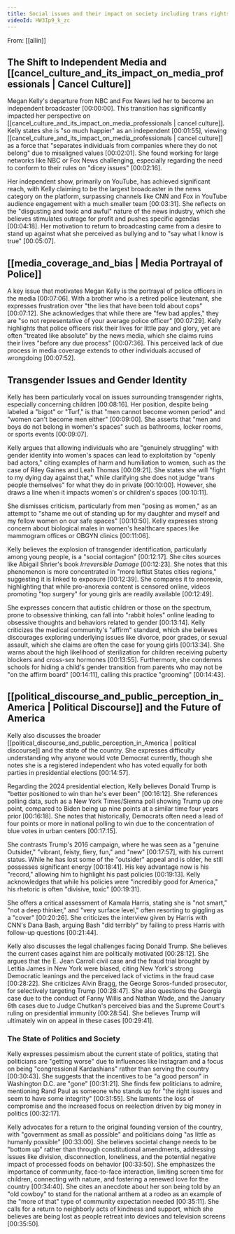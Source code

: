 ```yaml
---
title: Social issues and their impact on society including trans rights and media portrayal of police
videoId: HW3Ip9_k_zc
---
```


From: [[allin]] <br/> 

## The Shift to Independent Media and [[cancel_culture_and_its_impact_on_media_professionals | Cancel Culture]]

Megan Kelly's departure from NBC and Fox News led her to become an independent broadcaster <a class="yt-timestamp" data-t="00:00:00">[00:00:00]</a>. This transition has significantly impacted her perspective on [[cancel_culture_and_its_impact_on_media_professionals | cancel culture]]. Kelly states she is "so much happier" as an independent <a class="yt-timestamp" data-t="00:01:55">[00:01:55]</a>, viewing [[cancel_culture_and_its_impact_on_media_professionals | cancel culture]] as a force that "separates individuals from companies where they do not belong" due to misaligned values <a class="yt-timestamp" data-t="00:02:01">[00:02:01]</a>. She found working for large networks like NBC or Fox News challenging, especially regarding the need to conform to their rules on "dicey issues" <a class="yt-timestamp" data-t="00:02:16">[00:02:16]</a>.

Her independent show, primarily on YouTube, has achieved significant reach, with Kelly claiming to be the largest broadcaster in the news category on the platform, surpassing channels like CNN and Fox in YouTube audience engagement with a much smaller team <a class="yt-timestamp" data-t="00:03:31">[00:03:31]</a>. She reflects on the "disgusting and toxic and awful" nature of the news industry, which she believes stimulates outrage for profit and pushes specific agendas <a class="yt-timestamp" data-t="00:04:18">[00:04:18]</a>. Her motivation to return to broadcasting came from a desire to stand up against what she perceived as bullying and to "say what I know is true" <a class="yt-timestamp" data-t="00:05:07">[00:05:07]</a>.

## [[media_coverage_and_bias | Media Portrayal of Police]]

A key issue that motivates Megan Kelly is the portrayal of police officers in the media <a class="yt-timestamp" data-t="00:07:06">[00:07:06]</a>. With a brother who is a retired police lieutenant, she expresses frustration over "the lies that have been told about cops" <a class="yt-timestamp" data-t="00:07:12">[00:07:12]</a>. She acknowledges that while there are "few bad apples," they are "so not representative of your average police officer" <a class="yt-timestamp" data-t="00:07:29">[00:07:29]</a>. Kelly highlights that police officers risk their lives for little pay and glory, yet are often "treated like absolute" by the news media, which she claims ruins their lives "before any due process" <a class="yt-timestamp" data-t="00:07:36">[00:07:36]</a>. This perceived lack of due process in media coverage extends to other individuals accused of wrongdoing <a class="yt-timestamp" data-t="00:07:52">[00:07:52]</a>.

## Transgender Issues and Gender Identity

Kelly has been particularly vocal on issues surrounding transgender rights, especially concerning children <a class="yt-timestamp" data-t="00:08:16">[00:08:16]</a>. Her position, despite being labeled a "bigot" or "Turf," is that "men cannot become women period" and "women can't become men either" <a class="yt-timestamp" data-t="00:09:00">[00:09:00]</a>. She asserts that "men and boys do not belong in women's spaces" such as bathrooms, locker rooms, or sports events <a class="yt-timestamp" data-t="00:09:07">[00:09:07]</a>.

Kelly argues that allowing individuals who are "genuinely struggling" with gender identity into women's spaces can lead to exploitation by "openly bad actors," citing examples of harm and humiliation to women, such as the case of Riley Gaines and Leah Thomas <a class="yt-timestamp" data-t="00:09:21">[00:09:21]</a>. She states she will "fight to my dying day against that," while clarifying she does not judge "trans people themselves" for what they do in private <a class="yt-timestamp" data-t="00:10:00">[00:10:00]</a>. However, she draws a line when it impacts women's or children's spaces <a class="yt-timestamp" data-t="00:10:11">[00:10:11]</a>.

She dismisses criticism, particularly from men "posing as women," as an attempt to "shame me out of standing up for my daughter and myself and my fellow women on our safe spaces" <a class="yt-timestamp" data-t="00:10:50">[00:10:50]</a>. Kelly expresses strong concern about biological males in women's healthcare spaces like mammogram offices or OBGYN clinics <a class="yt-timestamp" data-t="00:11:06">[00:11:06]</a>.

Kelly believes the explosion of transgender identification, particularly among young people, is a "social contagion" <a class="yt-timestamp" data-t="00:12:17">[00:12:17]</a>. She cites sources like Abigail Shrier's book *Irreversible Damage* <a class="yt-timestamp" data-t="00:12:23">[00:12:23]</a>. She notes that this phenomenon is more concentrated in "more leftist States cities regions," suggesting it is linked to exposure <a class="yt-timestamp" data-t="00:12:39">[00:12:39]</a>. She compares it to anorexia, highlighting that while pro-anorexia content is censored online, videos promoting "top surgery" for young girls are readily available <a class="yt-timestamp" data-t="00:12:49">[00:12:49]</a>.

She expresses concern that autistic children or those on the spectrum, prone to obsessive thinking, can fall into "rabbit holes" online leading to obsessive thoughts and behaviors related to gender <a class="yt-timestamp" data-t="00:13:14">[00:13:14]</a>. Kelly criticizes the medical community's "affirm" standard, which she believes discourages exploring underlying issues like divorce, poor grades, or sexual assault, which she claims are often the case for young girls <a class="yt-timestamp" data-t="00:13:34">[00:13:34]</a>. She warns about the high likelihood of sterilization for children receiving puberty blockers and cross-sex hormones <a class="yt-timestamp" data-t="00:13:55">[00:13:55]</a>. Furthermore, she condemns schools for hiding a child's gender transition from parents who may not be "on the affirm board" <a class="yt-timestamp" data-t="00:14:11">[00:14:11]</a>, calling this practice "grooming" <a class="yt-timestamp" data-t="00:14:43">[00:14:43]</a>.

## [[political_discourse_and_public_perception_in_America | Political Discourse]] and the Future of America

Kelly also discusses the broader [[political_discourse_and_public_perception_in_America | political discourse]] and the state of the country. She expresses difficulty understanding why anyone would vote Democrat currently, though she notes she is a registered independent who has voted equally for both parties in presidential elections <a class="yt-timestamp" data-t="00:14:57">[00:14:57]</a>.

Regarding the 2024 presidential election, Kelly believes Donald Trump is "better positioned to win than he's ever been" <a class="yt-timestamp" data-t="00:16:12">[00:16:12]</a>. She references polling data, such as a New York Times/Sienna poll showing Trump up one point, compared to Biden being up nine points at a similar time four years prior <a class="yt-timestamp" data-t="00:16:18">[00:16:18]</a>. She notes that historically, Democrats often need a lead of four points or more in national polling to win due to the concentration of blue votes in urban centers <a class="yt-timestamp" data-t="00:17:15">[00:17:15]</a>.

She contrasts Trump's 2016 campaign, where he was seen as a "genuine Outsider," "vibrant, feisty, fiery, fun," and "new" <a class="yt-timestamp" data-t="00:17:57">[00:17:57]</a>, with his current status. While he has lost some of the "outsider" appeal and is older, he still possesses significant energy <a class="yt-timestamp" data-t="00:18:41">[00:18:41]</a>. His key advantage now is his "record," allowing him to highlight his past policies <a class="yt-timestamp" data-t="00:19:13">[00:19:13]</a>. Kelly acknowledges that while his policies were "incredibly good for America," his rhetoric is often "divisive, toxic" <a class="yt-timestamp" data-t="00:19:31">[00:19:31]</a>.

She offers a critical assessment of Kamala Harris, stating she is "not smart," "not a deep thinker," and "very surface level," often resorting to giggling as a "cover" <a class="yt-timestamp" data-t="00:20:26">[00:20:26]</a>. She criticizes the interview given by Harris with CNN's Dana Bash, arguing Bash "did terribly" by failing to press Harris with follow-up questions <a class="yt-timestamp" data-t="00:21:44">[00:21:44]</a>.

Kelly also discusses the legal challenges facing Donald Trump. She believes the current cases against him are politically motivated <a class="yt-timestamp" data-t="00:28:12">[00:28:12]</a>. She argues that the E. Jean Carroll civil case and the fraud trial brought by Letitia James in New York were biased, citing New York's strong Democratic leanings and the perceived lack of victims in the fraud case <a class="yt-timestamp" data-t="00:28:22">[00:28:22]</a>. She criticizes Alvin Bragg, the George Soros-funded prosecutor, for selectively targeting Trump <a class="yt-timestamp" data-t="00:28:47">[00:28:47]</a>. She also questions the Georgia case due to the conduct of Fanny Willis and Nathan Wade, and the January 6th cases due to Judge Chutkan's perceived bias and the Supreme Court's ruling on presidential immunity <a class="yt-timestamp" data-t="00:28:54">[00:28:54]</a>. She believes Trump will ultimately win on appeal in these cases <a class="yt-timestamp" data-t="00:29:41">[00:29:41]</a>.

### The State of Politics and Society
Kelly expresses pessimism about the current state of politics, stating that politicians are "getting worse" due to influences like Instagram and a focus on being "congressional Kardashians" rather than serving the country <a class="yt-timestamp" data-t="00:30:43">[00:30:43]</a>. She suggests that the incentives to be "a good person" in Washington D.C. are "gone" <a class="yt-timestamp" data-t="00:31:21">[00:31:21]</a>. She finds few politicians to admire, mentioning Rand Paul as someone who stands up for "the right issues and seem to have some integrity" <a class="yt-timestamp" data-t="00:31:55">[00:31:55]</a>. She laments the loss of compromise and the increased focus on reelection driven by big money in politics <a class="yt-timestamp" data-t="00:32:17">[00:32:17]</a>.

Kelly advocates for a return to the original founding version of the country, with "government as small as possible" and politicians doing "as little as humanly possible" <a class="yt-timestamp" data-t="00:33:00">[00:33:00]</a>. She believes societal change needs to be "bottom up" rather than through constitutional amendments, addressing issues like division, disconnection, loneliness, and the potential negative impact of processed foods on behavior <a class="yt-timestamp" data-t="00:33:50">[00:33:50]</a>. She emphasizes the importance of community, face-to-face interaction, limiting screen time for children, connecting with nature, and fostering a renewed love for the country <a class="yt-timestamp" data-t="00:34:40">[00:34:40]</a>. She cites an anecdote about her son being told by an "old cowboy" to stand for the national anthem at a rodeo as an example of the "more of that" type of community expectation needed <a class="yt-timestamp" data-t="00:35:11">[00:35:11]</a>. She calls for a return to neighborly acts of kindness and support, which she believes are being lost as people retreat into devices and television screens <a class="yt-timestamp" data-t="00:35:50">[00:35:50]</a>.